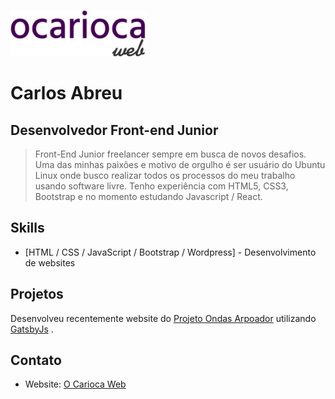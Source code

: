 
![Logo](https://github.com/ocariocawebdesign/ocariocawebdesign/blob/main/src/components/Header/img/logo.png)


# Carlos Abreu
## Desenvolvedor Front-end Junior

> Front-End Junior freelancer sempre em busca de novos desafios. Uma das minhas paixões e motivo de orgulho é ser usuário do Ubuntu Linux onde busco realizar todos os processos do meu trabalho usando software livre.
Tenho experiência com HTML5, CSS3, Bootstrap e no momento estudando Javascript / React.



## Skills


- [HTML / CSS / JavaScript / Bootstrap /  Wordpress] - Desenvolvimento de websites


## Projetos

Desenvolveu recentemente website do [Projeto Ondas Arpoador](https://ondasarpoador.com.br/) utilizando  [GatsbyJs](https://www.gatsbyjs.com/) .

## Contato

- Website: [O Carioca Web](https://ocariocaweb.gatsbyjs.io/)





  
